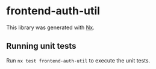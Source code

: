 # frontend-auth-util

This library was generated with [Nx](https://nx.dev).

## Running unit tests

Run `nx test frontend-auth-util` to execute the unit tests.
